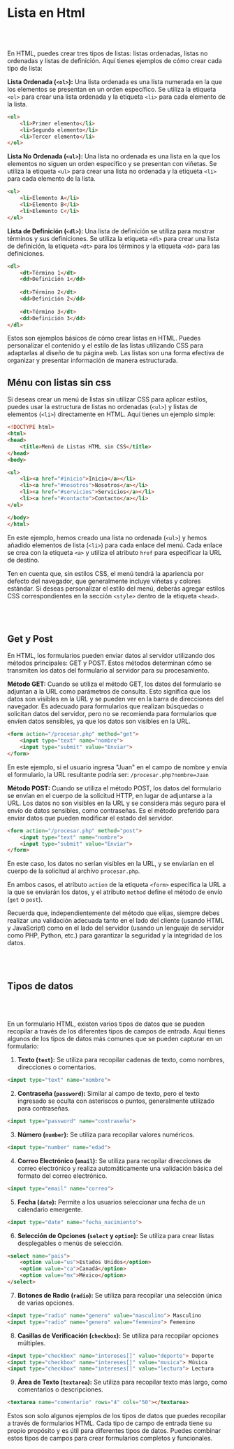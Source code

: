 # Lista en Html

<br>
<br>

En HTML, puedes crear tres tipos de listas: listas ordenadas, listas no ordenadas y listas de definición. Aquí tienes ejemplos de cómo crear cada tipo de lista:

**Lista Ordenada (`<ol>`):**
Una lista ordenada es una lista numerada en la que los elementos se presentan en un orden específico. Se utiliza la etiqueta `<ol>` para crear una lista ordenada y la etiqueta `<li>` para cada elemento de la lista.

```html
<ol>
    <li>Primer elemento</li>
    <li>Segundo elemento</li>
    <li>Tercer elemento</li>
</ol>
```

**Lista No Ordenada (`<ul>`):**
Una lista no ordenada es una lista en la que los elementos no siguen un orden específico y se presentan con viñetas. Se utiliza la etiqueta `<ul>` para crear una lista no ordenada y la etiqueta `<li>` para cada elemento de la lista.

```html
<ul>
    <li>Elemento A</li>
    <li>Elemento B</li>
    <li>Elemento C</li>
</ul>
```

**Lista de Definición (`<dl>`):**
Una lista de definición se utiliza para mostrar términos y sus definiciones. Se utiliza la etiqueta `<dl>` para crear una lista de definición, la etiqueta `<dt>` para los términos y la etiqueta `<dd>` para las definiciones.

```html
<dl>
    <dt>Término 1</dt>
    <dd>Definición 1</dd>
    
    <dt>Término 2</dt>
    <dd>Definición 2</dd>
    
    <dt>Término 3</dt>
    <dd>Definición 3</dd>
</dl>
```

Estos son ejemplos básicos de cómo crear listas en HTML. Puedes personalizar el contenido y el estilo de las listas utilizando CSS para adaptarlas al diseño de tu página web. Las listas son una forma efectiva de organizar y presentar información de manera estructurada.


## Ménu con listas sin css

Si deseas crear un menú de listas sin utilizar CSS para aplicar estilos, puedes usar la estructura de listas no ordenadas (`<ul>`) y listas de elementos (`<li>`) directamente en HTML. Aquí tienes un ejemplo simple:

```html
<!DOCTYPE html>
<html>
<head>
    <title>Menú de Listas HTML sin CSS</title>
</head>
<body>

<ul>
    <li><a href="#inicio">Inicio</a></li>
    <li><a href="#nosotros">Nosotros</a></li>
    <li><a href="#servicios">Servicios</a></li>
    <li><a href="#contacto">Contacto</a></li>
</ul>

</body>
</html>
```

En este ejemplo, hemos creado una lista no ordenada (`<ul>`) y hemos añadido elementos de lista (`<li>`) para cada enlace del menú. Cada enlace se crea con la etiqueta `<a>` y utiliza el atributo `href` para especificar la URL de destino.

Ten en cuenta que, sin estilos CSS, el menú tendrá la apariencia por defecto del navegador, que generalmente incluye viñetas y colores estándar. Si deseas personalizar el estilo del menú, deberás agregar estilos CSS correspondientes en la sección `<style>` dentro de la etiqueta `<head>`.

<br>
<br>

## Get y Post


En HTML, los formularios pueden enviar datos al servidor utilizando dos métodos principales: GET y POST. Estos métodos determinan cómo se transmiten los datos del formulario al servidor para su procesamiento.

**Método GET:**
Cuando se utiliza el método GET, los datos del formulario se adjuntan a la URL como parámetros de consulta. Esto significa que los datos son visibles en la URL y se pueden ver en la barra de direcciones del navegador. Es adecuado para formularios que realizan búsquedas o solicitan datos del servidor, pero no se recomienda para formularios que envíen datos sensibles, ya que los datos son visibles en la URL.

```html
<form action="/procesar.php" method="get">
    <input type="text" name="nombre">
    <input type="submit" value="Enviar">
</form>
```

En este ejemplo, si el usuario ingresa "Juan" en el campo de nombre y envía el formulario, la URL resultante podría ser: `/procesar.php?nombre=Juan`

**Método POST:**
Cuando se utiliza el método POST, los datos del formulario se envían en el cuerpo de la solicitud HTTP, en lugar de adjuntarse a la URL. Los datos no son visibles en la URL y se considera más seguro para el envío de datos sensibles, como contraseñas. Es el método preferido para enviar datos que pueden modificar el estado del servidor.

```html
<form action="/procesar.php" method="post">
    <input type="text" name="nombre">
    <input type="submit" value="Enviar">
</form>
```

En este caso, los datos no serían visibles en la URL, y se enviarían en el cuerpo de la solicitud al archivo `procesar.php`.

En ambos casos, el atributo `action` de la etiqueta `<form>` especifica la URL a la que se enviarán los datos, y el atributo `method` define el método de envío (`get` o `post`).

Recuerda que, independientemente del método que elijas, siempre debes realizar una validación adecuada tanto en el lado del cliente (usando HTML y JavaScript) como en el lado del servidor (usando un lenguaje de servidor como PHP, Python, etc.) para garantizar la seguridad y la integridad de los datos.

<br>
<br>

## Tipos de datos

<br>
<br>


En un formulario HTML, existen varios tipos de datos que se pueden recopilar a través de los diferentes tipos de campos de entrada. Aquí tienes algunos de los tipos de datos más comunes que se pueden capturar en un formulario:

1. **Texto (`text`):** Se utiliza para recopilar cadenas de texto, como nombres, direcciones o comentarios.

```html
<input type="text" name="nombre">
```

2. **Contraseña (`password`):** Similar al campo de texto, pero el texto ingresado se oculta con asteriscos o puntos, generalmente utilizado para contraseñas.

```html
<input type="password" name="contraseña">
```

3. **Número (`number`):** Se utiliza para recopilar valores numéricos.

```html
<input type="number" name="edad">
```

4. **Correo Electrónico (`email`):** Se utiliza para recopilar direcciones de correo electrónico y realiza automáticamente una validación básica del formato del correo electrónico.

```html
<input type="email" name="correo">
```

5. **Fecha (`date`):** Permite a los usuarios seleccionar una fecha de un calendario emergente.

```html
<input type="date" name="fecha_nacimiento">
```

6. **Selección de Opciones (`select` y `option`):** Se utiliza para crear listas desplegables o menús de selección.

```html
<select name="pais">
    <option value="us">Estados Unidos</option>
    <option value="ca">Canadá</option>
    <option value="mx">México</option>
</select>
```

7. **Botones de Radio (`radio`):** Se utiliza para recopilar una selección única de varias opciones.

```html
<input type="radio" name="genero" value="masculino"> Masculino
<input type="radio" name="genero" value="femenino"> Femenino
```

8. **Casillas de Verificación (`checkbox`):** Se utiliza para recopilar opciones múltiples.

```html
<input type="checkbox" name="intereses[]" value="deporte"> Deporte
<input type="checkbox" name="intereses[]" value="musica"> Música
<input type="checkbox" name="intereses[]" value="lectura"> Lectura
```

9. **Área de Texto (`textarea`):** Se utiliza para recopilar texto más largo, como comentarios o descripciones.

```html
<textarea name="comentario" rows="4" cols="50"></textarea>
```

Estos son solo algunos ejemplos de los tipos de datos que puedes recopilar a través de formularios HTML. Cada tipo de campo de entrada tiene su propio propósito y es útil para diferentes tipos de datos. Puedes combinar estos tipos de campos para crear formularios completos y funcionales.
